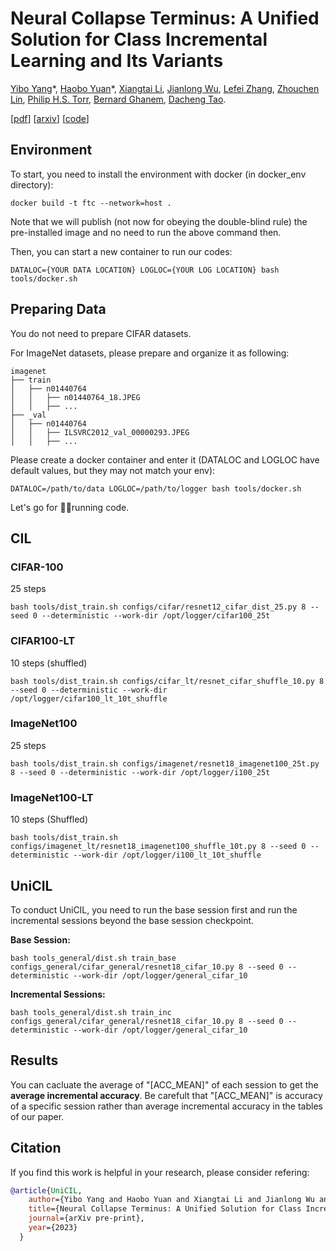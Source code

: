 # Neural Collapse Terminus: A Unified Solution for Class Incremental Learning and Its Variants

[Yibo Yang](https://iboing.github.io)\*,
[Haobo Yuan](https://yuanhaobo.me)\*,
[Xiangtai Li](https://lxtgh.github.io),
[Jianlong Wu](https://jlwu1992.github.io/),
[Lefei Zhang](https://scholar.google.com/citations?user=BLKHwNwAAAAJ&hl=en),
[Zhouchen Lin](https://zhouchenlin.github.io/),
[Philip H.S. Torr](https://www.robots.ox.ac.uk/~phst/),
[Bernard Ghanem](https://www.bernardghanem.com/),
[Dacheng Tao](https://www.sydney.edu.au/engineering/about/our-people/academic-staff/dacheng-tao.html).

[[pdf](https://arxiv.org/pdf/2308.01746)] [[arxiv](https://arxiv.org/abs/2308.01746)] [[code](https://github.com/NeuralCollapseApplications/UniCIL)]

## Environment

To start, you need to install the environment with docker (in docker_env directory):

```
docker build -t ftc --network=host .
```

Note that we will publish (not now for obeying the double-blind rule) the pre-installed image and no need to run the above command then.

Then, you can start a new container to run our codes:

```commandline
DATALOC={YOUR DATA LOCATION} LOGLOC={YOUR LOG LOCATION} bash tools/docker.sh
```

## Preparing Data
You do not need to prepare CIFAR datasets.

For ImageNet datasets, please prepare and organize it as following:
```commandline
imagenet
├── train
│   ├── n01440764
│   │   ├── n01440764_18.JPEG
│   │   ├── ...
├── _val
│   ├── n01440764
│   │   ├── ILSVRC2012_val_00000293.JPEG
│   │   ├── ...
```

Please create a docker container and enter it (DATALOC and LOGLOC have default values, but they may not match your env):
```commandline
DATALOC=/path/to/data LOGLOC=/path/to/logger bash tools/docker.sh
```
Let's go for 🏃‍♀️running code.

## CIL
### CIFAR-100
25 steps
```commandline
bash tools/dist_train.sh configs/cifar/resnet12_cifar_dist_25.py 8 --seed 0 --deterministic --work-dir /opt/logger/cifar100_25t
```

### CIFAR100-LT
10 steps (shuffled)
```
bash tools/dist_train.sh configs/cifar_lt/resnet_cifar_shuffle_10.py 8 --seed 0 --deterministic --work-dir /opt/logger/cifar100_lt_10t_shuffle
```

### ImageNet100
25 steps
```commandline
bash tools/dist_train.sh configs/imagenet/resnet18_imagenet100_25t.py 8 --seed 0 --deterministic --work-dir /opt/logger/i100_25t
```

### ImageNet100-LT
10 steps (Shuffled)
```commandline
bash tools/dist_train.sh configs/imagenet_lt/resnet18_imagenet100_shuffle_10t.py 8 --seed 0 --deterministic --work-dir /opt/logger/i100_lt_10t_shuffle
```

## UniCIL
To conduct UniCIL, you need to run the base session first and run the incremental sessions beyond the base session checkpoint.

**Base Session:**
```commandline
bash tools_general/dist.sh train_base configs_general/cifar_general/resnet18_cifar_10.py 8 --seed 0 --deterministic --work-dir /opt/logger/general_cifar_10
```
**Incremental Sessions:**
```commandline
bash tools_general/dist.sh train_inc configs_general/cifar_general/resnet18_cifar_10.py 8 --seed 0 --deterministic --work-dir /opt/logger/general_cifar_10
```

## Results
You can cacluate the average of "[ACC_MEAN]" of each session to get the **average incremental accuracy**. Be carefult that "[ACC_MEAN]" is accuracy of a specific session rather than average incremental accuracy in the tables of our paper.

## Citation
If you find this work is helpful in your research, please consider refering:
```bibtex
@article{UniCIL,
    author={Yibo Yang and Haobo Yuan and Xiangtai Li and Jianlong Wu and Lefei Zhang and Zhouchen Lin and Philip H.S. Torr and Bernard Ghanem and Dacheng Tao},
    title={Neural Collapse Terminus: A Unified Solution for Class Incremental Learning and Its Variants},
    journal={arXiv pre-print},
    year={2023}
  }
```
